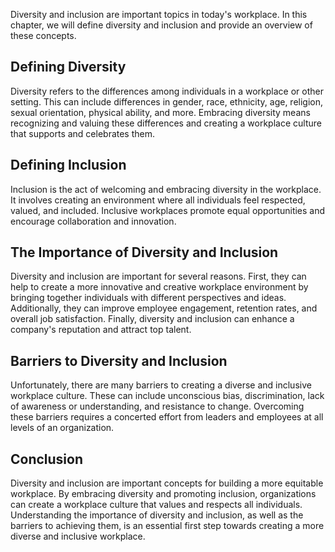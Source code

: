 
Diversity and inclusion are important topics in today's workplace. In this chapter, we will define diversity and inclusion and provide an overview of these concepts.

Defining Diversity
------------------

Diversity refers to the differences among individuals in a workplace or other setting. This can include differences in gender, race, ethnicity, age, religion, sexual orientation, physical ability, and more. Embracing diversity means recognizing and valuing these differences and creating a workplace culture that supports and celebrates them.

Defining Inclusion
------------------

Inclusion is the act of welcoming and embracing diversity in the workplace. It involves creating an environment where all individuals feel respected, valued, and included. Inclusive workplaces promote equal opportunities and encourage collaboration and innovation.

The Importance of Diversity and Inclusion
-----------------------------------------

Diversity and inclusion are important for several reasons. First, they can help to create a more innovative and creative workplace environment by bringing together individuals with different perspectives and ideas. Additionally, they can improve employee engagement, retention rates, and overall job satisfaction. Finally, diversity and inclusion can enhance a company's reputation and attract top talent.

Barriers to Diversity and Inclusion
-----------------------------------

Unfortunately, there are many barriers to creating a diverse and inclusive workplace culture. These can include unconscious bias, discrimination, lack of awareness or understanding, and resistance to change. Overcoming these barriers requires a concerted effort from leaders and employees at all levels of an organization.

Conclusion
----------

Diversity and inclusion are important concepts for building a more equitable workplace. By embracing diversity and promoting inclusion, organizations can create a workplace culture that values and respects all individuals. Understanding the importance of diversity and inclusion, as well as the barriers to achieving them, is an essential first step towards creating a more diverse and inclusive workplace.
